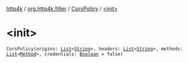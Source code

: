 [http4k](../../index.md) / [org.http4k.filter](../index.md) / [CorsPolicy](index.md) / [&lt;init&gt;](./-init-.md)

# &lt;init&gt;

`CorsPolicy(origins: `[`List`](https://kotlinlang.org/api/latest/jvm/stdlib/kotlin.collections/-list/index.html)`<`[`String`](https://kotlinlang.org/api/latest/jvm/stdlib/kotlin/-string/index.html)`>, headers: `[`List`](https://kotlinlang.org/api/latest/jvm/stdlib/kotlin.collections/-list/index.html)`<`[`String`](https://kotlinlang.org/api/latest/jvm/stdlib/kotlin/-string/index.html)`>, methods: `[`List`](https://kotlinlang.org/api/latest/jvm/stdlib/kotlin.collections/-list/index.html)`<`[`Method`](../../org.http4k.core/-method/index.md)`>, credentials: `[`Boolean`](https://kotlinlang.org/api/latest/jvm/stdlib/kotlin/-boolean/index.html)` = false)`